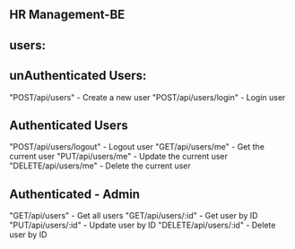 ## HR Management-BE

## users:

## unAuthenticated Users:
 "POST/api/users" - Create a new user
 "POST/api/users/login" - Login user
 

 ## Authenticated Users
 "POST/api/users/logout" - Logout user
 "GET/api/users/me" - Get the current user
 "PUT/api/users/me" - Update the current user
 "DELETE/api/users/me" - Delete the current user
 
## Authenticated - Admin
 "GET/api/users" - Get all users
 "GET/api/users/:id" - Get user by ID
 "PUT/api/users/:id" - Update user by ID
 "DELETE/api/users/:id" - Delete user by ID
 